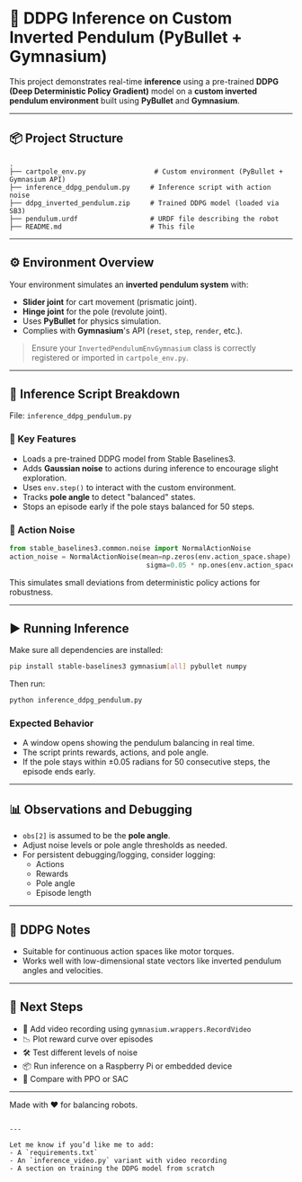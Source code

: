 
# 🧠 DDPG Inference on Custom Inverted Pendulum (PyBullet + Gymnasium)

This project demonstrates real-time **inference** using a pre-trained **DDPG (Deep Deterministic Policy Gradient)** model on a **custom inverted pendulum environment** built using **PyBullet** and **Gymnasium**.

---

## 📦 Project Structure

```
.
├── cartpole_env.py                 # Custom environment (PyBullet + Gymnasium API)
├── inference_ddpg_pendulum.py     # Inference script with action noise
├── ddpg_inverted_pendulum.zip     # Trained DDPG model (loaded via SB3)
├── pendulum.urdf                  # URDF file describing the robot
├── README.md                      # This file
```

---

## ⚙️ Environment Overview

Your environment simulates an **inverted pendulum system** with:

- **Slider joint** for cart movement (prismatic joint).
- **Hinge joint** for the pole (revolute joint).
- Uses **PyBullet** for physics simulation.
- Complies with **Gymnasium**'s API (`reset`, `step`, `render`, etc.).

> Ensure your `InvertedPendulumEnvGymnasium` class is correctly registered or imported in `cartpole_env.py`.

---

## 🧪 Inference Script Breakdown

File: `inference_ddpg_pendulum.py`

### 🔹 Key Features

- Loads a pre-trained DDPG model from Stable Baselines3.
- Adds **Gaussian noise** to actions during inference to encourage slight exploration.
- Uses `env.step()` to interact with the custom environment.
- Tracks **pole angle** to detect "balanced" states.
- Stops an episode early if the pole stays balanced for 50 steps.

### 🔸 Action Noise

```python
from stable_baselines3.common.noise import NormalActionNoise
action_noise = NormalActionNoise(mean=np.zeros(env.action_space.shape),
                                  sigma=0.05 * np.ones(env.action_space.shape))
```

This simulates small deviations from deterministic policy actions for robustness.

---

## ▶️ Running Inference

Make sure all dependencies are installed:

```bash
pip install stable-baselines3 gymnasium[all] pybullet numpy
```

Then run:

```bash
python inference_ddpg_pendulum.py
```

### Expected Behavior

- A window opens showing the pendulum balancing in real time.
- The script prints rewards, actions, and pole angle.
- If the pole stays within ±0.05 radians for 50 consecutive steps, the episode ends early.

---

## 📊 Observations and Debugging

- `obs[2]` is assumed to be the **pole angle**.
- Adjust noise levels or pole angle thresholds as needed.
- For persistent debugging/logging, consider logging:
  - Actions
  - Rewards
  - Pole angle
  - Episode length

---

## 🧠 DDPG Notes

- Suitable for continuous action spaces like motor torques.
- Works well with low-dimensional state vectors like inverted pendulum angles and velocities.

---

## 🚀 Next Steps

- 🎥 Add video recording using `gymnasium.wrappers.RecordVideo`
- 📉 Plot reward curve over episodes
- 🛠️ Test different levels of noise
- 📦 Run inference on a Raspberry Pi or embedded device
- 🧪 Compare with PPO or SAC

---

Made with ❤️ for balancing robots.

```

---

Let me know if you’d like me to add:
- A `requirements.txt`
- An `inference_video.py` variant with video recording
- A section on training the DDPG model from scratch